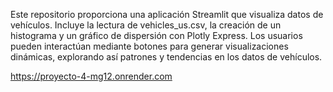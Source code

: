 Este repositorio proporciona una aplicación Streamlit que visualiza datos de vehículos. Incluye la lectura de vehicles_us.csv, la creación de un histograma y un gráfico de dispersión con Plotly Express. Los usuarios pueden interactúan mediante botones para generar visualizaciones dinámicas, explorando así patrones y tendencias en los datos de vehículos.


https://proyecto-4-mg12.onrender.com